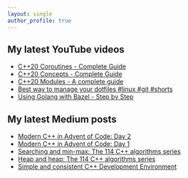 ```yaml
---
layout: single
author_profile: true
---
```


## My latest YouTube videos

<!--START_SECTION:youtube-->
* [C++20 Coroutines - Complete Guide](https://www.youtube.com/watch?v=w-dmOHhBX9o)
* [C++20 Concepts  - Complete Guide](https://www.youtube.com/watch?v=1So7onMFxJM)
* [C++20 Modules - A complete guide](https://www.youtube.com/watch?v=WRCwciJ5MTE)
* [Best way to manage your dotfiles #linux #git #shorts](https://www.youtube.com/watch?v=LHrB4TcU1JM)
* [Using Golang with Bazel - Step by Step](https://www.youtube.com/watch?v=mXLrk0ipwz4)
<!--END_SECTION:youtube-->

## My latest Medium posts

<!--START_SECTION:medium-->
* [Modern C++ in Advent of Code: Day 2](https://medium.com/@simontoth/modern-c-in-advent-of-code-day-2-1f2c4dc73c94?source=rss-1e1de1006a93------2)
* [Modern C++ in Advent of Code: Day 1](https://medium.com/@simontoth/modern-c-in-advent-of-code-day-1-e50a681ce1dc?source=rss-1e1de1006a93------2)
* [Searching and min-max: The 114 C++ algorithms series](https://itnext.io/searching-and-min-max-the-114-c-algorithms-series-8a6ed951ad40?source=rss-1e1de1006a93------2)
* [Heap and heap: The 114 C++ algorithms series](https://itnext.io/heap-and-heap-the-114-c-algorithms-series-1d4215ae9f0d?source=rss-1e1de1006a93------2)
* [Simple and consistent C++ Development Environment](https://itnext.io/simple-and-consistent-c-development-environment-c08cf8d93ed9?source=rss-1e1de1006a93------2)
<!--END_SECTION:medium-->